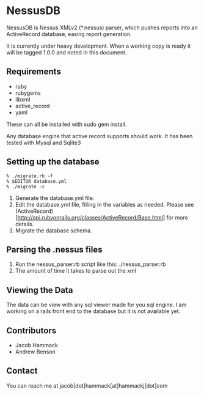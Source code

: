 NessusDB
===


NessusDB is Nessus XMLv2 (*.nessus) parser, which pushes reports into an ActiveRecord database, easing report generation. 


It is currently under heavy development. When a working copy is ready it will be tagged 1.0.0 and noted in this document.

Requirements
---

* ruby
* rubygems
* libxml
* active_record
* yaml

These can all be installed with sudo gem install.

Any database engine that active record supports should work. It has been tested with Mysql and Sqlite3


Setting up the database
-------------------------

	% ./migrate.rb -f
	% $EDITOR database.yml
	% ./migrate -c

1. Generate the database.yml file.
2. Edit the database.yml file, filling in the variables as needed. Please see (ActiveRecord)[http://api.rubyonrails.org/classes/ActiveRecord/Base.html] for more details.
3. Migrate the database schema.


Parsing the .nessus files
-------------------------
1. Run the nessus_parser.rb script like this: ./nessus_parser.rb <file to be parsed>
2. The amount of time it takes to parse out the xml


Viewing the Data
-------------------------
The data can be view with any sql viewer made for you sql engine. I am working on a rails front end to the database but it is not available yet.

Contributors
-------------------------
* Jacob Hammack
* Andrew Benson


Contact
-------------------------
You can reach me at jacob[dot]hammack[at]hammackj[dot]com

